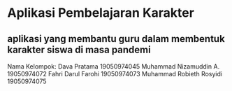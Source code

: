 <h1>Aplikasi Pembelajaran Karakter </h1>
<h2> aplikasi yang membantu guru dalam membentuk karakter siswa di masa pandemi </h2>

Nama Kelompok:
Dava Pratama		            19050974045
Muhammad Nizamuddin A. 	    19050974072
Fahri Darul Farohi		      19050974073
Muhammad Robieth Rosyidi	  19050974075

